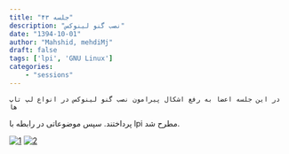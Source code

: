 ```yaml
---
title: "جلسه ۴۳"
description: "نصب گنو لینوکس"
date: "1394-10-01"
author: "Mahshid, mehdiMj"
draft: false
tags: ['lpi', 'GNU Linux']
categories:
    - "sessions"
---
```

    در این جلسه اعضا به رفع اشکال پیرامون نصب گنو لینوکس در انواع لپ تاپ ها
پرداختند. سپس موضوعاتی در رابطه با lpi مطرح شد.

[![1](../../img/9b8e18c6-fdbb-11e6-86dd-a088b4d860141488289289.18717.jpeg)](img/9b8e18c6-fdbb-11e6-86dd-a088b4d860141488289289.18717.jpeg)
[![2](../../img/9b8e1a9c-fdbb-11e6-86dd-a088b4d860141488289289.1872015.jpeg)](img/9b8e1a9c-fdbb-11e6-86dd-a088b4d860141488289289.1872015.jpeg)
